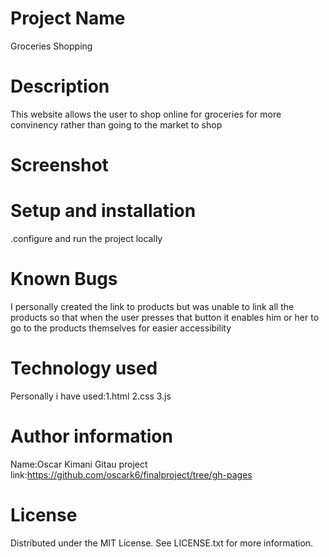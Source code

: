# Project Name
Groceries Shopping
# Description
This website allows the user to shop online for groceries for more convinency rather than going to the market to shop
# Screenshot

# Setup and installation
.configure and run the project locally

# Known Bugs
I personally created the link to products but was unable to link all the products so that when the user presses that button it enables him or her to go to the products themselves for easier accessibility
# Technology used
Personally i have used:1.html
                        2.css
                        3.js
# Author information
Name:Oscar Kimani Gitau
project link:https://github.com/oscark6/finalproject/tree/gh-pages
# License
Distributed under the MIT License. See LICENSE.txt for more information.

